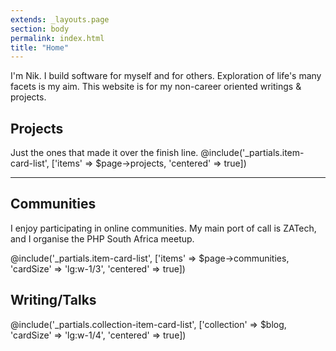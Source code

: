 ```yaml
---
extends: _layouts.page
section: body
permalink: index.html
title: "Home"
---
```


I'm Nik. I build software for myself and for others. Exploration of life's many facets is my aim. This website is for my non-career oriented writings & projects.

## Projects

Just the ones that made it over the finish line.
@include('_partials.item-card-list', ['items' => $page->projects, 'centered' => true])

---

## Communities

I enjoy participating in online communities. My main port of call is ZATech, and I organise the PHP South Africa meetup.

@include('_partials.item-card-list', ['items' => $page->communities, 'cardSize' => 'lg:w-1/3', 'centered' => true])

## Writing/Talks

@include('_partials.collection-item-card-list', ['collection' => $blog, 'cardSize' => 'lg:w-1/4', 'centered' => true])

